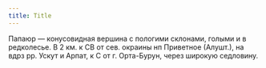 ```yaml
---
title: Title
---
```


Папаюр — конусовидная вершина с пологими склонами, голыми и в редколесье. В 2
км. к СВ от сев. окраины нп Приветное (Алушт.), на вдрз рр. Ускут и Арпат, к С
от г. Орта-Бурун, через широкую седловину.
